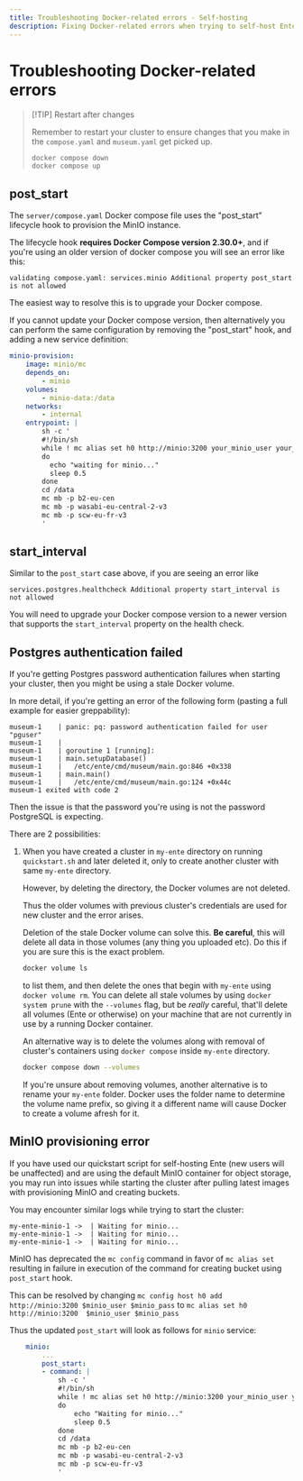 ```yaml
---
title: Troubleshooting Docker-related errors - Self-hosting
description: Fixing Docker-related errors when trying to self-host Ente
---
```


# Troubleshooting Docker-related errors

> [!TIP] Restart after changes
> 
> Remember to restart your cluster to ensure changes that you make in the
> `compose.yaml` and `museum.yaml` get picked up.
> 
> ``` shell
> docker compose down
> docker compose up
> ```

## post_start

The `server/compose.yaml` Docker compose file uses the "post_start" lifecycle
hook to provision the MinIO instance.

The lifecycle hook **requires Docker Compose version 2.30.0+**, and if you're
using an older version of docker compose you will see an error like this:

```
validating compose.yaml: services.minio Additional property post_start is not allowed
```

The easiest way to resolve this is to upgrade your Docker compose.

If you cannot update your Docker compose version, then alternatively you can
perform the same configuration by removing the "post_start" hook, and adding a
new service definition:

```yaml
minio-provision:
    image: minio/mc
    depends_on:
        - minio
    volumes:
        - minio-data:/data
    networks:
        - internal
    entrypoint: |
        sh -c '
        #!/bin/sh
        while ! mc alias set h0 http://minio:3200 your_minio_user your_minio_pass
        do
          echo "waiting for minio..."
          sleep 0.5
        done
        cd /data
        mc mb -p b2-eu-cen
        mc mb -p wasabi-eu-central-2-v3
        mc mb -p scw-eu-fr-v3
        '
```

## start_interval

Similar to the `post_start` case above, if you are seeing an error like

```
services.postgres.healthcheck Additional property start_interval is not allowed
```

You will need to upgrade your Docker compose version to a newer version that
supports the `start_interval` property on the health check.

## Postgres authentication failed

If you're getting Postgres password authentication failures when starting your
cluster, then you might be using a stale Docker volume.

In more detail, if you're getting an error of the following form (pasting a full
example for easier greppability):

```
museum-1    | panic: pq: password authentication failed for user "pguser"
museum-1    |
museum-1    | goroutine 1 [running]:
museum-1    | main.setupDatabase()
museum-1    |   /etc/ente/cmd/museum/main.go:846 +0x338
museum-1    | main.main()
museum-1    |   /etc/ente/cmd/museum/main.go:124 +0x44c
museum-1 exited with code 2
```

Then the issue is that the password you're using is not the password PostgreSQL is
expecting.

There are 2 possibilities:

1. When you have created  a cluster in `my-ente` directory on
running `quickstart.sh` and later deleted it, only to create
another cluster with same `my-ente` directory.
    
    However, by deleting the directory, the Docker volumes are not deleted.

    Thus the older volumes with previous cluster's credentials are used
    for new cluster and the error arises.

    Deletion of the stale Docker volume can solve this. **Be careful**, this will
    delete all data in those volumes (any thing you uploaded etc). Do this
    if you are sure this is the exact problem.

    ```sh
    docker volume ls
    ```

    to list them, and then delete the ones that begin with `my-ente` using
    `docker volume rm`. You can delete all stale volumes by using
    `docker system prune` with the `--volumes` flag, but be _really_ careful,
    that'll delete all volumes (Ente or otherwise) on your machine that are not
    currently in use by a running Docker container.

    An alternative way is to delete the volumes along with removal of cluster's
    containers using `docker compose` inside `my-ente` directory.

    ```sh
    docker compose down --volumes
    ```

    If you're unsure about removing volumes, another alternative is to rename your
    `my-ente` folder. Docker uses the folder name to determine the volume name
    prefix, so giving it a different name will cause Docker to create a volume
    afresh for it.

## MinIO provisioning error

If you have used our quickstart script for self-hosting Ente (new users will be
unaffected) and are using the default MinIO container for object storage, you
may run into issues while starting the cluster after pulling latest images with
provisioning MinIO and creating buckets.

You may encounter similar logs while trying to start the cluster:

```
my-ente-minio-1 ->  | Waiting for minio...
my-ente-minio-1 ->  | Waiting for minio...
my-ente-minio-1 ->  | Waiting for minio...
```

MinIO has deprecated the `mc config` command in favor of `mc alias set`
resulting in failure in execution of the command for creating bucket using
`post_start` hook.

This can be resolved by changing
`mc config host h0 add http://minio:3200 $minio_user $minio_pass` to
`mc alias set h0 http://minio:3200  $minio_user $minio_pass`

Thus the updated `post_start` will look as follows for `minio` service:

```yaml
    minio:
        ...
        post_start:
        - command: |
            sh -c '
            #!/bin/sh
            while ! mc alias set h0 http://minio:3200 your_minio_user your_minio_pass 2>/dev/null
            do
                echo "Waiting for minio..."
                sleep 0.5
            done
            cd /data
            mc mb -p b2-eu-cen
            mc mb -p wasabi-eu-central-2-v3
            mc mb -p scw-eu-fr-v3
            '
```
